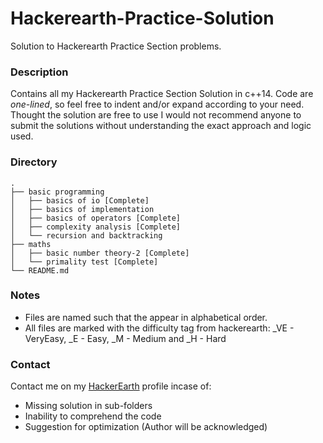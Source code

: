 # Hackerearth-Practice-Solution
Solution to Hackerearth Practice Section problems.

### Description
Contains all my Hackerearth Practice Section Solution in c++14. Code are *one-lined*, so feel free to indent and/or expand according to your need. Thought the solution are free to use I would not recommend anyone to submit the solutions without understanding the exact approach and logic used.

### Directory
```
.
├── basic programming
│   ├── basics of io [Complete]
│   ├── basics of implementation
│   ├── basics of operators [Complete]
│   ├── complexity analysis [Complete]
│   └── recursion and backtracking
├── maths
│   ├── basic number theory-2 [Complete]
│   └── primality test [Complete]
└── README.md
```

### Notes
* Files are named such that the appear in alphabetical order.
* All files are marked with the difficulty tag from hackerearth: \_VE - VeryEasy, \_E - Easy, \_M - Medium and \_H - Hard

### Contact
Contact me on my [HackerEarth](https://www.hackerearth.com/@ninilo97) profile incase of:
* Missing solution in sub-folders
* Inability to comprehend the code
* Suggestion for optimization (Author will be acknowledged)
